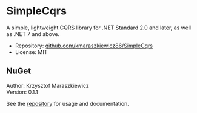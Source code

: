 # SimpleCqrs

A simple, lightweight CQRS library for .NET Standard 2.0 and later, as well as .NET 7 and above.

- Repository: [github.com/kmaraszkiewicz86/SimpleCqrs](https://github.com/kmaraszkiewicz86/SimpleCqrs/blob/main/README.md)
- License: MIT

## NuGet

Author: Krzysztof Maraszkiewicz  
Version: 0.1.1

See the [repository](https://github.com/kmaraszkiewicz86/SimpleCqrs/blob/main/README.md) for usage and documentation.
